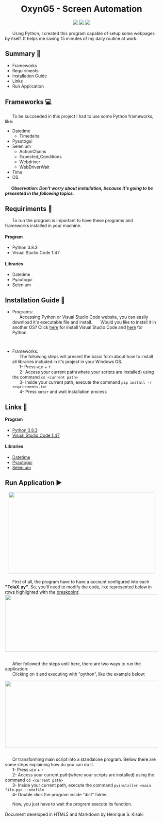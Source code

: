 <h1><div align='center'>OxynG5 - Screen Automation</div></h1>
<div align='center'>
    <img src="http://img.shields.io/static/v1?label=python%20&message=3.8.3&color=yellow&logo=python"/>
    <img src="http://img.shields.io/static/v1?label=VS Code%20&message=1.47.3&color=blue&logo=visual-studio-code"/>
    <img src="http://img.shields.io/static/v1?label=status%20&message=concluded&color=-green"/>
    
</div>
</br>
&nbsp;&nbsp;&nbsp;&nbsp;&nbsp;&nbsp;Using Python, I created this program capable of setup some webpages by itself. It helps me saving 15 minutes of my daily routine at work.

## Summary :pushpin:
- Frameworks
- Requiriments
- Installation Guide
- Links
- Run Application

## Frameworks :computer: 
&nbsp;&nbsp;&nbsp;&nbsp;&nbsp;&nbsp;To be succeeded in this project I had to use some Python frameworks, like:
- Datetime
  - Timedelta
- Pyautogui
- Selenium
  - ActionChains
  - Expected_Conditions
  - Webdriver
  - WebDriverWait
- Time
- OS

##### &nbsp;&nbsp;&nbsp;&nbsp;&nbsp;&nbsp;Observation: Don't worry about installation, because it's going to be presented in the following topics.

## Requiriments :memo:
&nbsp;&nbsp;&nbsp;&nbsp;&nbsp;&nbsp;To run the program is important to have these programs and frameworks installed in your machine.
#### Program
- Python 3.8.3
- Visual Studio Code 1.47
#### Libraries
- Datetime
- Pyautogui
- Selenium

## Installation Guide :book:
- Programs:</br>
&nbsp;&nbsp;&nbsp;&nbsp;&nbsp;&nbsp;Accessing Python or Visual Studio Code website, you can easily download it's executable file and install.
&nbsp;&nbsp;&nbsp;&nbsp;&nbsp;&nbsp;Would you like to install it in another OS? Click [here](https://code.visualstudio.com/docs/setup/setup-overview) for install Visual Studio Code and [here](https://www.python.org/downloads/) for Python.
</br>

- Frameworks:</br>
&nbsp;&nbsp;&nbsp;&nbsp;&nbsp;&nbsp;The following steps will present the basic form about how to install all libraries included in it's project in your Windows OS.</br>
&nbsp;&nbsp;&nbsp;&nbsp;&nbsp;&nbsp;1- Press ```win``` + ```r```</br>
&nbsp;&nbsp;&nbsp;&nbsp;&nbsp;&nbsp;2- Access your current path(where your scripts are installed) using the command ```cd <current path>```</br>
&nbsp;&nbsp;&nbsp;&nbsp;&nbsp;&nbsp;3- Inside your current path, execute the command ```pip install -r requirements.txt```</br>
&nbsp;&nbsp;&nbsp;&nbsp;&nbsp;&nbsp;4- Press ```enter``` and wait installation process


## Links :link:
#### Program
- [Python 3.8.3](https://www.python.org/)
- [Visual Studio Code 1.47](https://code.visualstudio.com/)
#### Libraries
- [Datetime](https://docs.python.org/3/library/datetime.html#)
- [Pyautogui](https://pyautogui.readthedocs.io/en/latest/)
- [Selenium](https://selenium-python.readthedocs.io/)

## Run Application :arrow_forward: 
<div align="center">
    <img src="/Readme-Images/setup.gif" width="480" height="270">
</div>
</br>
&nbsp;&nbsp;&nbsp;&nbsp;&nbsp;&nbsp;First of all, the program have to have a account configured into each <b>"TelaX.py"</b>. So, you'll need to modify the code, like represented below in rows highlighted with the <u>breakpoint</u>:
</br>
<div align="center">
    <img src="/Readme-Images/login.PNG" width="526.5" height="188">
</div></br>

&nbsp;&nbsp;&nbsp;&nbsp;&nbsp;&nbsp;After followed the steps until here, there are two ways to run the application: </br>
&nbsp;&nbsp;&nbsp;&nbsp;&nbsp;&nbsp;Clicking on it and executing with "python", like the example below:</br>

<div align="center">
    <img src="/Readme-Images/selecting-python.png" width="520.5" height="219.5">
</div></br>

&nbsp;&nbsp;&nbsp;&nbsp;&nbsp;&nbsp;Or transforming main script into a standalone program. Bellow there are some steps explaining how do you can do it.</br> 
&nbsp;&nbsp;&nbsp;&nbsp;&nbsp;&nbsp;1- Press ```win``` + ```r```</br>
&nbsp;&nbsp;&nbsp;&nbsp;&nbsp;&nbsp;2- Access your current path(where your scripts are installed) using the command ```cd <current path>```</br>
&nbsp;&nbsp;&nbsp;&nbsp;&nbsp;&nbsp;3- Inside your current path, execute the command ```pyinstaller <main file.py> --onefile```</br>
&nbsp;&nbsp;&nbsp;&nbsp;&nbsp;&nbsp;4- Double click the program inside "dist" folder.</br>

&nbsp;&nbsp;&nbsp;&nbsp;&nbsp;&nbsp;Now, you just have to wait the program execute its function.
</br></br>
Document developed in HTML5 and Markdown by Henrique S. Kisaki
